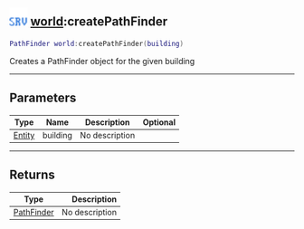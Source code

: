 ## <img src="../../.gitbook/assets/server.png" width="32" height="32" /> [world](../world/README.md):createPathFinder

```lua
PathFinder world:createPathFinder(building)
```

Creates a PathFinder object for the given building

------
## Parameters

| Type   | Name | Description | Optional |
| ------ | ---- | ----------- | -------: |
| [Entity](../entity/README.md) | building | No description |  |


------
## Returns

| Type   | Description |
| ------ | ----------: |
| [PathFinder](../pathfinder/README.md) | No description |

